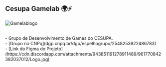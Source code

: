 ## Cesupa Gamelab 🌍:zap:

![Gamelablogo](https://cdn.discordapp.com/attachments/943851191278911489/961770842382037012/Logo.jpg)

 </br>
 - Grupo de Desenvolvimento de Games do CESUPA.
 </br>
 - [Grupo no CNPq](dgp.cnpq.br/dgp/espelhogrupo/2548253922486783)
</br>
 - [Link do Figma do Projeto](https://cdn.discordapp.com/attachments/943851191278911489/961770842382037012/Logo.jpg)

